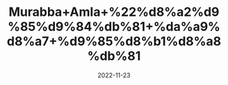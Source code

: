 ---
title: 'Murabba+Amla+%22%d8%a2%d9%85%d9%84%db%81+%da%a9%d8%a7+%d9%85%d8%b1%d8%a8%db%81'
date: '2022-11-23' 
metatag: '' 
inventory: '0' 
draft: false 
# meta description 
shortDescripton: 'Indian+Gooseberry+Preserve+%22++Amla+Murabba+improves+and+reinforces+the+immune+system.+It+is+a+safe+and+natural+remedy+for+recurring+infections+like+cold%2c+fever+and+etc.'
description: 'Preserves+%d9%85%d8%b1%d8%a8%db%81+%d8%a7%da%86%d8%a7%d8%b1'
longdescription: ''
tags: ''
brand: ''
subCategory: ''
unit: '250 gm-Pk'
sellCount: '0'
featured: True
# product Price
price: '100.0'
# Product Short Description
shortDescription: 'Indian+Gooseberry+Preserve+%22++Amla+Murabba+improves+and+reinforces+the+immune+system.+It+is+a+safe+and+natural+remedy+for+recurring+infections+like+cold%2c+fever+and+etc.'
productID: '87D1350C-373C-ED11-996A-005056B3A416'
type: 'products'
category: 'Preserves+%d9%85%d8%b1%d8%a8%db%81+%d8%a7%da%86%d8%a7%d8%b1' 
thumnailproduct: 'https://eraconnect.blob.core.windows.net/product-images/aminsaddiquidawakhana/aa094416-5be7-4056-9b69-09a13e0006f8.webp' 
images:
  - image: 'https://eraconnect.blob.core.windows.net/product-images/aminsaddiquidawakhana/aa094416-5be7-4056-9b69-09a13e0006f8.webp'  
Variants:
---
